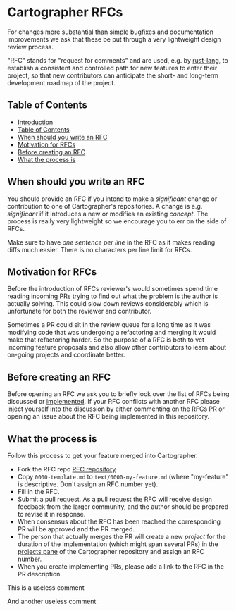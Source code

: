 # Cartographer RFCs
[Cartographer RFCs]: #cartographer-rfcs

For changes more substantial than simple bugfixes and documentation improvements
we ask that these be put through a very lightweight design review process.

"RFC" stands for "request for comments" and are used, e.g. by
[rust-lang](https://github.com/rust-lang/rfcs), to establish a consistent
and controlled path for new features to enter their project, so that new
contributors can anticipate the short- and long-term development roadmap of the
project.

## Table of Contents
[Table of Contents]: #table-of-contents

  - [Introduction](#cartographer-rfcs)
  - [Table of Contents]
  - [When should you write an RFC]
  - [Motivation for RFCs]
  - [Before creating an RFC]
  - [What the process is]

## When should you write an RFC
[When should you write an RFC]: #when-should-you-write-an-rfc

You should provide an RFC if you intend to make a *significant* change or
contribution to one of Cartographer's repositories. A change is e.g.
*significant* if it introduces a new or modifies an existing *concept*. The
process is really very lightweight so we encourage you to err on the side of
RFCs.

Make sure to have *one sentence per line* in the RFC as it makes reading diffs
much easier. There is no characters per line limit for RFCs.

## Motivation for RFCs
[Motivation for RFCs]: #motivation-for-rfcs

Before the introduction of RFCs reviewer's would sometimes spend time reading
incoming PRs trying to find out what the problem is the author is actually
solving. This could slow down reviews considerably which is unfortunate for both
the reviewer and contributor.

Sometimes a PR could sit in the review queue for a long time as it was modifying
code that was undergoing a refactoring and merging it would make that
refactoring harder. So the purpose of a RFC is both to vet incoming feature
proposals and also allow other contributors to learn about on-going projects
and coordinate better.

## Before creating an RFC
[Before creating an RFC]: #before-creating-an-rfc

Before opening an RFC we ask you to briefly look over the list of RFCs being
discussed or [implemented][Cartographer Projects]. If your RFC conflicts with
another RFC please inject yourself into the discussion by either commenting on
the RFCs PR or opening an issue about the RFC being implemented in this
repository.

## What the process is
[What the process is]: #what-the-process-is

Follow this process to get your feature merged into Cartographer.

  - Fork the RFC repo [RFC repository]
  - Copy `0000-template.md` to `text/0000-my-feature.md` (where "my-feature" is
    descriptive. Don't assign an RFC number yet).
  - Fill in the RFC.
  - Submit a pull request. As a pull request the RFC will receive design
    feedback from the larger community, and the author should be prepared to
    revise it in response.
  - When consensus about the RFC has been reached the corresponding PR will be
    approved and the PR merged.
  - The person that actually merges the PR will create a new *project* for the
    duration of the implementation (which might span several PRs) in the
    [projects pane][Cartographer Projects] of the Cartographer repository and
    assign an RFC number.
  - When you create implementing PRs, please add a link to the RFC in the PR
    description.


This is a useless comment

And another useless comment

[Cartographer Projects]: https://github.com/googlecartographer/cartographer/projects
[RFC repository]: https://github.com/googlecartographer/rfcs

